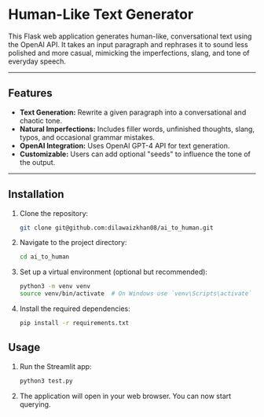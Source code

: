 # Human-Like Text Generator

This Flask web application generates human-like, conversational text using the OpenAI API. It takes an input paragraph and rephrases it to sound less polished and more casual, mimicking the imperfections, slang, and tone of everyday speech.

---

## Features

- **Text Generation:** Rewrite a given paragraph into a conversational and chaotic tone.
- **Natural Imperfections:** Includes filler words, unfinished thoughts, slang, typos, and occasional grammar mistakes.
- **OpenAI Integration:** Uses OpenAI GPT-4 API for text generation.
- **Customizable:** Users can add optional "seeds" to influence the tone of the output.

---

## Installation

1. Clone the repository:
    ```bash
    git clone git@github.com:dilawaizkhan08/ai_to_human.git
    ```

2. Navigate to the project directory:
    ```bash
    cd ai_to_human
    ```

3. Set up a virtual environment (optional but recommended):
    ```bash
    python3 -m venv venv
    source venv/bin/activate  # On Windows use `venv\Scripts\activate`
    ```

4. Install the required dependencies:
    ```bash
    pip install -r requirements.txt
    ```

## Usage

1. Run the Streamlit app:
    ```bash
    python3 test.py
    ```

2. The application will open in your web browser. You can now start querying.
